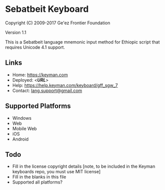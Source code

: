 Sebatbeit Keyboard
=====================

Copyright (C) 2009-2017 Ge'ez Frontier Foundation

Version 1.1

This is a Sebatbeit language mnemonic input method for Ethiopic script that requires Unicode 4.1 support.

Links
-----

 * Home:     https://keyman.com
 * Deployed: <___URL___>
 * Help:     https://help.keyman.com/keyboard/gff_sgw_7
 * Contact:  lang.support@gmail.com

Supported Platforms
-------------------
 * Windows
 * Web
 * Mobile Web
 * iOS
 * Android

Todo
----

 * Fill in the license copyright details [note, to be included in the Keyman keyboards repo, you must use MIT license]
 * Fill in the blanks in this file
 * Supported all platforms?
 